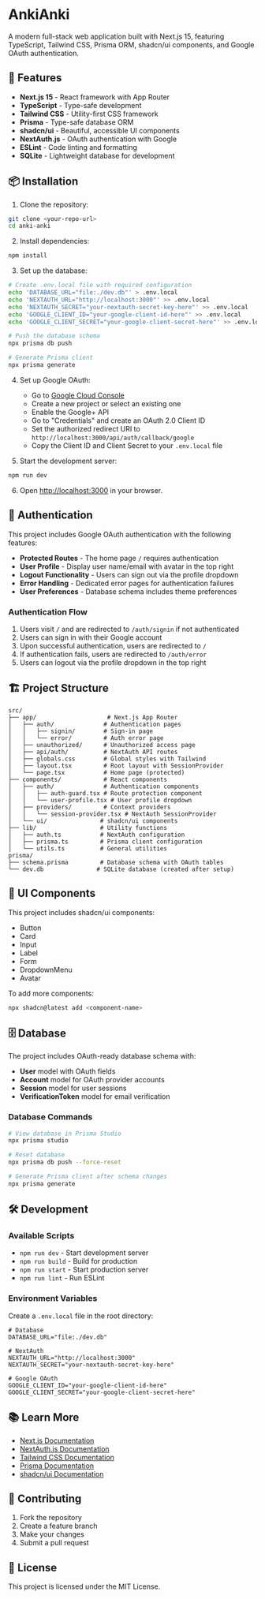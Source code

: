 # AnkiAnki

A modern full-stack web application built with Next.js 15, featuring TypeScript, Tailwind CSS, Prisma ORM, shadcn/ui components, and Google OAuth authentication.

## 🚀 Features

- **Next.js 15** - React framework with App Router
- **TypeScript** - Type-safe development
- **Tailwind CSS** - Utility-first CSS framework
- **Prisma** - Type-safe database ORM
- **shadcn/ui** - Beautiful, accessible UI components
- **NextAuth.js** - OAuth authentication with Google
- **ESLint** - Code linting and formatting
- **SQLite** - Lightweight database for development

## 📦 Installation

1. Clone the repository:
```bash
git clone <your-repo-url>
cd anki-anki
```

2. Install dependencies:
```bash
npm install
```

3. Set up the database:
```bash
# Create .env.local file with required configuration
echo 'DATABASE_URL="file:./dev.db"' > .env.local
echo 'NEXTAUTH_URL="http://localhost:3000"' >> .env.local
echo 'NEXTAUTH_SECRET="your-nextauth-secret-key-here"' >> .env.local
echo 'GOOGLE_CLIENT_ID="your-google-client-id-here"' >> .env.local
echo 'GOOGLE_CLIENT_SECRET="your-google-client-secret-here"' >> .env.local

# Push the database schema
npx prisma db push

# Generate Prisma client
npx prisma generate
```

4. Set up Google OAuth:
   - Go to [Google Cloud Console](https://console.cloud.google.com/)
   - Create a new project or select an existing one
   - Enable the Google+ API
   - Go to "Credentials" and create an OAuth 2.0 Client ID
   - Set the authorized redirect URI to `http://localhost:3000/api/auth/callback/google`
   - Copy the Client ID and Client Secret to your `.env.local` file

5. Start the development server:
```bash
npm run dev
```

6. Open [http://localhost:3000](http://localhost:3000) in your browser.

## 🔐 Authentication

This project includes Google OAuth authentication with the following features:

- **Protected Routes** - The home page `/` requires authentication
- **User Profile** - Display user name/email with avatar in the top right
- **Logout Functionality** - Users can sign out via the profile dropdown
- **Error Handling** - Dedicated error pages for authentication failures
- **User Preferences** - Database schema includes theme preferences

### Authentication Flow

1. Users visit `/` and are redirected to `/auth/signin` if not authenticated
2. Users can sign in with their Google account
3. Upon successful authentication, users are redirected to `/`
4. If authentication fails, users are redirected to `/auth/error`
5. Users can logout via the profile dropdown in the top right

## 🏗️ Project Structure

```
src/
├── app/                    # Next.js App Router
│   ├── auth/              # Authentication pages
│   │   ├── signin/        # Sign-in page
│   │   └── error/         # Auth error page
│   ├── unauthorized/      # Unauthorized access page
│   ├── api/auth/          # NextAuth API routes
│   ├── globals.css        # Global styles with Tailwind
│   ├── layout.tsx         # Root layout with SessionProvider
│   └── page.tsx           # Home page (protected)
├── components/            # React components
│   ├── auth/              # Authentication components
│   │   ├── auth-guard.tsx # Route protection component
│   │   └── user-profile.tsx # User profile dropdown
│   ├── providers/         # Context providers
│   │   └── session-provider.tsx # NextAuth SessionProvider
│   └── ui/               # shadcn/ui components
├── lib/                  # Utility functions
│   ├── auth.ts           # NextAuth configuration
│   ├── prisma.ts         # Prisma client configuration
│   └── utils.ts          # General utilities
prisma/
├── schema.prisma         # Database schema with OAuth tables
└── dev.db               # SQLite database (created after setup)
```

## 🎨 UI Components

This project includes shadcn/ui components:
- Button
- Card
- Input
- Label
- Form
- DropdownMenu
- Avatar

To add more components:
```bash
npx shadcn@latest add <component-name>
```

## 🗄️ Database

The project includes OAuth-ready database schema with:
- **User** model with OAuth fields
- **Account** model for OAuth provider accounts
- **Session** model for user sessions
- **VerificationToken** model for email verification

### Database Commands

```bash
# View database in Prisma Studio
npx prisma studio

# Reset database
npx prisma db push --force-reset

# Generate Prisma client after schema changes
npx prisma generate
```

## 🛠️ Development

### Available Scripts

- `npm run dev` - Start development server
- `npm run build` - Build for production
- `npm run start` - Start production server
- `npm run lint` - Run ESLint

### Environment Variables

Create a `.env.local` file in the root directory:
```env
# Database
DATABASE_URL="file:./dev.db"

# NextAuth
NEXTAUTH_URL="http://localhost:3000"
NEXTAUTH_SECRET="your-nextauth-secret-key-here"

# Google OAuth
GOOGLE_CLIENT_ID="your-google-client-id-here"
GOOGLE_CLIENT_SECRET="your-google-client-secret-here"
```

## 📚 Learn More

- [Next.js Documentation](https://nextjs.org/docs)
- [NextAuth.js Documentation](https://next-auth.js.org/)
- [Tailwind CSS Documentation](https://tailwindcss.com/docs)
- [Prisma Documentation](https://www.prisma.io/docs)
- [shadcn/ui Documentation](https://ui.shadcn.com)

## 🤝 Contributing

1. Fork the repository
2. Create a feature branch
3. Make your changes
4. Submit a pull request

## 📄 License

This project is licensed under the MIT License.
